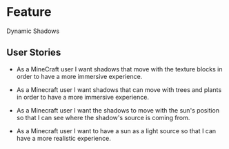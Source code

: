 # Feature

Dynamic Shadows 

## User Stories

* As a MineCraft user I want shadows that move with the texture blocks in order
to have a more immersive experience. 

* As a Minecraft user I want shadows that can move with trees and plants in 
order to have a more immersive experience.

* As a Minecraft user I want the shadows to move with the sun's position 
so that I can see where the shadow's source is coming from.

* As a Minecraft user I want to have a sun as a light source 
so that I can have a more realistic experience. 

